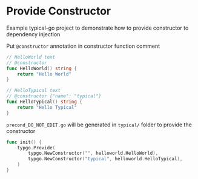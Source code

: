 # Provide Constructor

Example typical-go project to demonstrate how to provide constructor to dependency injection

Put `@constructor` annotation in constructor function comment
```go
// HelloWorld text
// @constructor
func HelloWorld() string {
	return "Hello World"
}

// HelloTypical text
// @constructor {"name": "typical"}
func HelloTypical() string {
	return "Hello Typical"
}
```

`precond_DO_NOT_EDIT.go` will be generated in `typical/` folder to provide the constructor
```go
func init() {
	typgo.Provide(
		typgo.NewConstructor("", helloworld.HelloWorld),
		typgo.NewConstructor("typical", helloworld.HelloTypical),
	)
}
```



